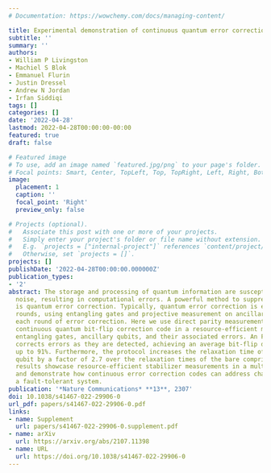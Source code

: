 ```yaml
---
# Documentation: https://wowchemy.com/docs/managing-content/

title: Experimental demonstration of continuous quantum error correction
subtitle: ''
summary: ''
authors:
- William P Livingston
- Machiel S Blok
- Emmanuel Flurin
- Justin Dressel
- Andrew N Jordan
- Irfan Siddiqi
tags: []
categories: []
date: '2022-04-28'
lastmod: 2022-04-28T00:00:00-00:00
featured: true
draft: false

# Featured image
# To use, add an image named `featured.jpg/png` to your page's folder.
# Focal points: Smart, Center, TopLeft, Top, TopRight, Left, Right, BottomLeft, Bottom, BottomRight.
image:
  placement: 1
  caption: ''
  focal_point: 'Right'
  preview_only: false

# Projects (optional).
#   Associate this post with one or more of your projects.
#   Simply enter your project's folder or file name without extension.
#   E.g. `projects = ["internal-project"]` references `content/project/deep-learning/index.md`.
#   Otherwise, set `projects = []`.
projects: []
publishDate: '2022-04-28T00:00:00.000000Z'
publication_types:
- '2'
abstract: The storage and processing of quantum information are susceptible to external 
  noise, resulting in computational errors. A powerful method to suppress these effects 
  is quantum error correction. Typically, quantum error correction is executed in discrete 
  rounds, using entangling gates and projective measurement on ancillary qubits to complete 
  each round of error correction. Here we use direct parity measurements to implement a 
  continuous quantum bit-flip correction code in a resource-efficient manner, eliminating 
  entangling gates, ancillary qubits, and their associated errors. An FPGA controller actively 
  corrects errors as they are detected, achieving an average bit-flip detection efficiency of 
  up to 91%. Furthermore, the protocol increases the relaxation time of the protected logical 
  qubit by a factor of 2.7 over the relaxation times of the bare comprising qubits. Our 
  results showcase resource-efficient stabilizer measurements in a multi-qubit architecture 
  and demonstrate how continuous error correction codes can address challenges in realizing 
  a fault-tolerant system.
publication: '*Nature Communications* **13**, 2307'
doi: 10.1038/s41467-022-29906-0
url_pdf: papers/s41467-022-29906-0.pdf
links:
- name: Supplement
  url: papers/s41467-022-29906-0.supplement.pdf
- name: arXiv
  url: https://arxiv.org/abs/2107.11398
- name: URL
  url: https://doi.org/10.1038/s41467-022-29906-0
---
```

